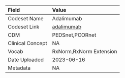 |Field            |Value                   |
|:----------------|:-----------------------|
|Codeset Name     |Adalimumab              |
|Codeset Link     |[adalimumab](https://github.com/PEDSnet/Variable-Dictionary/blob/main/drugs/adalimumab.csv)|
|CDM              |PEDSnet,PCORnet         |
|Clinical Concept |NA                      |
|Vocab            |RxNorm,RxNorm Extension |
|Date Uploaded    |2023-06-16              |
|Metadata         |NA                      |
